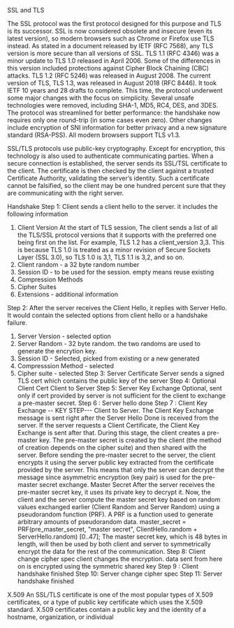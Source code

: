 SSL and TLS

The SSL protocol was the first protocol designed for this purpose and TLS is its successor. SSL is now considered obsolete and insecure (even its latest version), so modern browsers such as Chrome or Firefox use TLS instead. As stated in a document released by IETF (RFC 7568), any TLS version is more secure than all versions of SSL. TLS 1.1 (RFC 4346) was a minor update to TLS 1.0 released in April 2006. Some of the differences in this version included protections against Cipher Block Chaining (CBC) attacks. TLS 1.2 (RFC 5246) was released in August 2008. The current version of TLS, TLS 1.3, was released in August 2018 (RFC 8446). It took IETF 10 years and 28 drafts to complete. This time, the protocol underwent some major changes with the focus on simplicity. Several unsafe technologies were removed, including SHA-1, MD5, RC4, DES, and 3DES. The protocol was streamlined for better performance: the handshake now requires only one round-trip (in some cases even zero). Other changes include encryption of SNI information for better privacy and a new signature standard (RSA-PSS). All modern browsers support TLS v1.3. 

SSL/TLS protocols use public-key cryptography. Except for encryption, this technology is also used to authenticate communicating parties.
When a secure connection is established, the server sends its SSL/TSL certificate to the client. The certificate is then checked by the client against a trusted Certificate Authority, validating the server’s identity. Such a certificate cannot be falsified, so the client may be one hundred percent sure that they are communicating with the right server.

Handshake
Step 1: Client sends a client hello to the server. it includes the following information
1) Client Version
At the start of TLS session, The client sends a list of all the TLS/SSL protocol versions that it supports with the preferred one being first on the list. For example, TLS 1.2 has a client_version 3,3. This is because TLS 1.0 is treated as a minor revision of Secure Sockets Layer (SSL 3.0), so TLS 1.0 is 3,1, TLS 1.1 is 3,2, and so on.
2) Client random - a 32 byte random number
3) Session ID - to be used for the session. empty means reuse existing
4) Compression Methods
5) Cipher Suites
6) Extensions - additional information

Step 2: After the server receives the Client Hello, it replies with Server Hello. It would contain the selected options from client hello or a handshake failure.
1) Server Version - selected option
2) Server Random - 32 byte random. the two randoms are used to generate the encrytion key. 
3) Session ID - Selected, picked from existing or a new generated
4) Compresssion Method - selected
5) Cipher suite - selected
Step 3: Server Certificate
Server sends a signed TLS cert which contains the public key of the server
Step 4: Optional Client Cert
Client to Server
Step 5: Server Key Exchange
Optional, sent only if cert provided by server is not sufficient for the client to exchange a pre-master secret.
Step 6 : Server hello done
Step 7 : Client Key Exchange -- KEY STEP---
Client to Server. 
The Client Key Exchange message is sent right after the Server Hello Done is received from the server. If the server requests a Client Certificate, the Client Key Exchange is sent after that. During this stage, the client creates a pre-master key. The pre-master secret is created by the client (the method of creation depends on the cipher suite) and then shared with the server. Before sending the pre-master secret to the server, the client encrypts it using the server public key extracted from the certificate provided by the server. This means that only the server can decrypt the message since asymmetric encryption (key pair) is used for the pre-master secret exchange.
Master Secret
After the server receives the pre-master secret key, it uses its private key to decrypt it. Now, the client and the server compute the master secret key based on random values exchanged earlier (Client Random and Server Random) using a pseudorandom function (PRF). A PRF is a function used to generate arbitrary amounts of pseudorandom data.
master_secret = PRF(pre_master_secret, "master secret", ClientHello.random + ServerHello.random) [0..47];
The master secret key, which is 48 bytes in length, will then be used by both client and server to symmetrically encrypt the data for the rest of the communication.
Step 8: Client change cipher spec
client changes the encryption. data sent from here on is encrypted using the symmetric shared key
Step 9 : Client handshake finished
Step 10: Server change cipher spec
Step 11: Server handshake finished


X.509
An SSL/TLS certificate is one of the most popular types of X.509 certificates, or a type of public key certificate which uses the X.509 standard. X.509 certificates contain a public key and the identity of a hostname, organization, or individual

